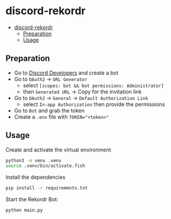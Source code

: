 # discord-rekordr

<!-- TOC -->

- [discord-rekordr](#discord-rekordr)
  - [Preparation](#preparation)
  - [Usage](#usage)

<!-- /TOC -->

## Preparation

- Go to [Discord Developers](https://discord.com/developers/applications/) and create a bot
- Go to `OAuth2` -> `URL Generator`
  - select `[scopes: bot && bot permissions: Administrator]`
  - then `Generated URL` -> Copy for the invitation link
- Go to `OAuth2` -> `General` -> `Default Authorization Link`
  - select `In-app Authorization` then provide the permissions
- Go to `Bot` and grab the token
- Create a `.env` file with `TOKEN="<token>"`

## Usage

Create and activate the virtual environment

```bash
python3 -m venv .venv
source .venv/bin/activate.fish
```

Install the dependencies

```bash
pip install -r requirements.txt
```

Start the Rekordr Bot:

```bash
python main.py
```